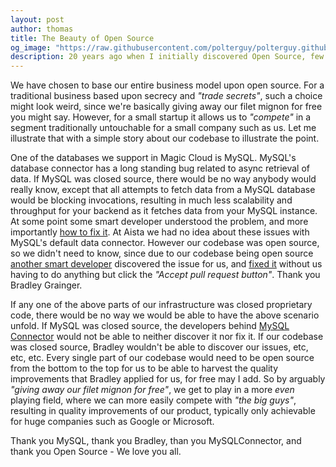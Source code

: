 ```yaml
---
layout: post
author: thomas
title: The Beauty of Open Source
og_image: "https://raw.githubusercontent.com/polterguy/polterguy.github.io/master/images/blogs/open-source.png"
description: 20 years ago when I initially discovered Open Source, few could see its beauty. Today the model is such an obvious game changer nobody really argues anymore.
---
```


We have chosen to base our entire business model upon open source. For a traditional business based upon secrecy and _"trade secrets"_, such a choice might look weird, since we're basically giving away our filet mignon for free you might say. However, for a small startup it allows us to _"compete"_ in a segment traditionally untouchable for a small company such as us. Let me illustrate that with a simple story about our codebase to illustrate the point.

One of the databases we support in Magic Cloud is MySQL. MySQL's database connector has a long standing bug related to async retrieval of data. If MySQL was closed source, there would be no way anybody would really know, except that all attempts to fetch data from a MySQL database would be blocking invocations, resulting in much less scalability and throughput for your backend as it fetches data from your MySQL instance. At some point some smart developer understood the problem, and more importantly [how to fix it](https://mysqlconnector.net/). At Aista we had no idea about these issues with MySQL's default data connector. However our codebase was open source, so we didn't need to know, since due to our codebase being open source [another smart developer](https://github.com/bgrainger) discovered the issue for us, and [fixed it](https://github.com/polterguy/magic.lambda.mysql/pull/3#issuecomment-1107898160) without us having to do anything but click the _"Accept pull request button"_. Thank you Bradley Grainger.

If any one of the above parts of our infrastructure was closed proprietary code, there would be no way we would be able to have the above scenario unfold. If MySQL was closed source, the developers behind [MySQL Connector](https://mysqlconnector.net/) would not be able to neither discover it nor fix it. If our codebase was closed source, Bradley wouldn't be able to discover our issues, etc, etc, etc. Every single part of our codebase would need to be open source from the bottom to the top for us to be able to harvest the quality improvements that Bradley applied for us, for free may I add. So by arguably _"giving away our filet mignon for free"_, we get to play in a more _even_ playing field, where we can more easily compete with _"the big guys"_, resulting in quality improvements of our product, typically only achievable for huge companies such as Google or Microsoft.

Thank you MySQL, thank you Bradley, than you MySQLConnector, and thank you Open Source - We love you all.
